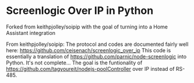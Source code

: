 # Screenlogic Over IP in Python

Forked from keithpjolley/soipip with the goal of turning into a Home Assistant integration

From keithpjolley/soipip:
The protocol and codes are documented fairly well here:
https://github.com/ceisenach/screenlogic_over_ip
This code is essentially a translation of https://github.com/parnic/node-screenlogic
into Python. It's not complete...
The goal is the funtionality of https://github.com/tagyoureit/nodejs-poolController
over IP instead of RS-485.

